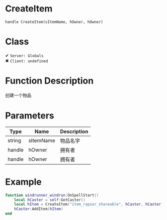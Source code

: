 # CreateItem
```
handle CreateItem(sItemName, hOwner, hOwner)
```
# Class
✔ `Server: Globals`  
✖ `Client: undefined`  

# Function Description
创建一个物品
# Parameters
Type|Name|Description
--|--|--
string|sItemName|物品名字
handle|hOwner|拥有者
handle|hOwner|拥有者

# Example
```lua
function windrunner_windrun:OnSpellStart()
	local hCaster = self:GetCaster()
	local hItem = CreateItem("item_rapier_shareable", hCaster, hCaster)
	hCaster:AddItem(hItem)
end
```